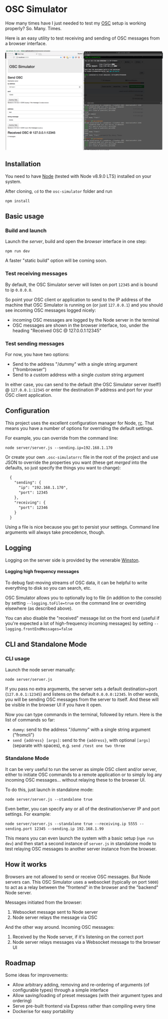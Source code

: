 # OSC Simulator
How many times have I just needed to test my [OSC](http://opensoundcontrol.org/) setup is working properly? So.  Many. Times.

Here is an easy utility to test receiving and sending of OSC messages from a browser interface.

![Screen Recording](./screen-recording-1.gif)

## Installation
You need to have [Node](https://nodejs.org) (tested with Node v8.9.0 LTS) installed on your system.

After cloning, `cd` to the `osc-simulator` folder and run
```
npm install
```

## Basic usage
### Build and launch
Launch the *server*, build and open the *browser* interface in one step:
```
npm run dev
```

A faster "static build" option will be coming soon.

### Test receiving messages
By default, the OSC Simulator server will listen on port `12345` and is bound to ip `0.0.0.0`.

So point your OSC client or application to send to the IP address of the machine that OSC Simulator is running on (or just `127.0.0.1`) and you should see incoming OSC messages logged nicely:
* incoming OSC messages are logged by the Node server in the terminal
* OSC messages are shown in the browser interface, too, under the heading "Received OSC @ 127.0.0.1:12345"

### Test sending messages
For now, you have two options:
* Send to the address "/dummy" with a single string argument ("frombrowser")
* Send to a *custom* address with a single *custom* string argument

In either case, you can send to the default (the OSC Simulator server itself!) @ `127.0.0.1:12345` or enter the destination IP address and port for your OSC client application.

## Configuration
This project uses the excellent configuration manager for Node, [rc](https://www.npmjs.com/package/rc). That means you have a number of options for overriding the default settings.

For example, you can override from the command line:
```
node server/server.js --sending.ip=192.168.1.170
```
Or create your own `.osc-simulatorrc` file in the root of the project and use JSON to override the properties you want (these get *merged* into the defaults, so just specify the things you want to change):
```
  {
    "sending": {
      "ip": "192.168.1.170",
      "port": 12345
    },
    "receiving": {
      "port": 12346
    }
  }
```
Using a file is nice because you get to persist your settings. Command line arguments will always take precedence, though.

## Logging
Logging on the server side is provided by the venerable [Winston](https://www.npmjs.com/package/winston).

#### Logging high frequency messages
To debug fast-moving streams of OSC data, it can be helpful to write everything to disk so you can search, etc. 

OSC Simulator allows you to optionally log to file (in addition to the console) by setting `--logging.toFile=true` on the command line or overriding elsewhere (as described above).

You can also disable the "received" message list on the front end (useful if you're expected a lot of high-frequency incoming messages) by setting `--logging.frontEndMessages=false`

## CLI and Standalone Mode
### CLI usage
Launch the node server manually:
```
node server/server.js
```
If you pass no extra arguments, the server sets a default destination+port (`127.0.0.1:12345`) and listens on the default `0.0.0.0:12345`. In other words, you will be sending OSC messages from the server to itself. And these will be visible in the browser UI if you have it open.

Now you can type commands in the terminal, followed by return. Here is the list of commands so far:
* `dummy`: send to the address "/dummy" with a single string argument ("fromcli")
* `send {address} [args]`: send to the `{address}`, with optional `[args]` (separate with spaces), e.g. `send /test one two three`

### Standalone Mode
It can be very useful to run the server as simple OSC client and/or server, either to initiate OSC commands to a remote application or to simply log any incoming OSC messages... without relaying these to the browser UI.

To do this, just launch in standalone mode:
```
node server/server.js --standalone true
```
Even better, you can specify any or all of the destination/server IP and port settings. For example:
```
node server/server.js --standalone true --receiving.ip 5555 --sending.port 12345 --sending.ip 192.168.1.99
```

This means you can even launch the system with a basic setup (`npm run dev`) and then start a second instance of `server.js` in standalone mode to test relaying OSC messages to another server instance from the browser.

## How it works
Browsers are not allowed to send or receive OSC messages. But Node servers can. This OSC Simulator uses a websocket (typically on port `5000`) to act as a relay between the "frontend" in the browser and the "backend" Node server.

Messages initiated from the browser:
1. Websocket message sent to Node server
1. Node server relays the message via OSC

And the other way around. Incoming OSC messages:
1. Received by the Node server, if it's listening on the correct port
1. Node server relays messages via a Websocket message to the browser UI

## Roadmap
Some ideas for improvements:
* Allow arbitrary adding, removing and re-ordering of arguments (of configurable types) through a simple interface
* Allow saving/loading of preset messages (with their argument types and ordering)
* Serve pre-built frontend via Express rather than compiling every time
* Dockerise for easy portability
